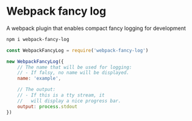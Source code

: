 # Webpack fancy log
A webpack plugin that enables compact fancy logging for development
```bash
npm i webpack-fancy-log
```
```js
const WebpackFancyLog = require('webpack-fancy-log')

new WebpackFancyLog({
	// The name that will be used for logging:
	// - If falsy, no name will be displayed.
	name: 'example',

	// The output:
	// - If this is a tty stream, it
	//   will display a nice progress bar.
	output: process.stdout
})
```
